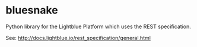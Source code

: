 bluesnake
=========

Python library for the Lightblue Platform which uses the REST specification.

See: http://docs.lightblue.io/rest_specification/general.html
